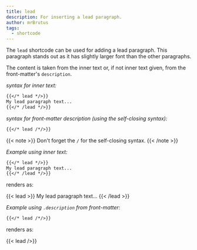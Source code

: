 ```yaml
---
title: lead
description: For inserting a lead paragraph.
author: mrBrutus
tags:
  - shortcode
---
```


The `lead` shortcode can be used for adding a lead paragraph.
This paragraph stands out as it has slightly larger font than the other paragraphs.

The content is taken from the inner text or, if not inner text given, from the front-matter's `description`.

*syntax for inner text:*

```md
{{</* lead */>}}
My lead paragraph text...
{{</* /lead */>}}
```

*syntax for front-matter description (using the self-closing syntax):*

```md
{{</* lead /*/>}}
```

{{< note >}}
Don't forget the `/` for the self-closing syntax.
{{< /note >}}

*Example using inner text:*

```md
{{</* lead */>}}
My lead paragraph text...
{{</* /lead */>}}
```

renders as:

{{< lead >}}
My lead paragraph text...
{{< /lead >}}

*Example using `.description` from front-matter:*

```md
{{</* lead /*/>}}
```

renders as:

{{< lead />}}
